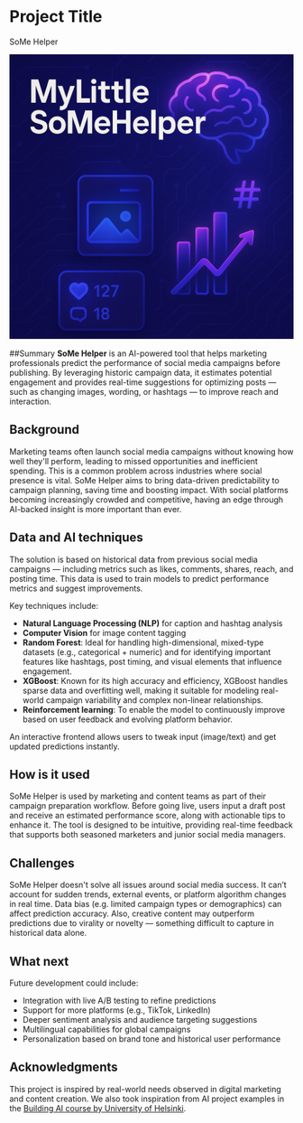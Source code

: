 # Project Title
SoMe Helper

![image of a cat](/somehelper.png)

##Summary
**SoMe Helper** is an AI-powered tool that helps marketing professionals predict the performance of social media campaigns before publishing. By leveraging historic campaign data, it estimates potential engagement and provides real-time suggestions for optimizing posts — such as changing images, wording, or hashtags — to improve reach and interaction.

## Background
Marketing teams often launch social media campaigns without knowing how well they'll perform, leading to missed opportunities and inefficient spending. This is a common problem across industries where social presence is vital. SoMe Helper aims to bring data-driven predictability to campaign planning, saving time and boosting impact. With social platforms becoming increasingly crowded and competitive, having an edge through AI-backed insight is more important than ever.

## Data and AI techniques
The solution is based on historical data from previous social media campaigns — including metrics such as likes, comments, shares, reach, and posting time. This data is used to train models to predict performance metrics and suggest improvements.

Key techniques include:

- **Natural Language Processing (NLP)** for caption and hashtag analysis
- **Computer Vision** for image content tagging
- **Random Forest**: Ideal for handling high-dimensional, mixed-type datasets (e.g., categorical + numeric) and for identifying important features like hashtags, post timing, and visual elements that influence engagement.
- **XGBoost**: Known for its high accuracy and efficiency, XGBoost handles sparse data and overfitting well, making it suitable for modeling real-world campaign variability and complex non-linear relationships.
- **Reinforcement learning**: To enable the model to continuously improve based on user feedback and evolving platform behavior.

An interactive frontend allows users to tweak input (image/text) and get updated predictions instantly.

## How is it used
SoMe Helper is used by marketing and content teams as part of their campaign preparation workflow. Before going live, users input a draft post and receive an estimated performance score, along with actionable tips to enhance it. The tool is designed to be intuitive, providing real-time feedback that supports both seasoned marketers and junior social media managers.

## Challenges
SoMe Helper doesn't solve all issues around social media success. It can’t account for sudden trends, external events, or platform algorithm changes in real time. Data bias (e.g. limited campaign types or demographics) can affect prediction accuracy. Also, creative content may outperform predictions due to virality or novelty — something difficult to capture in historical data alone.

## What next
Future development could include:
- Integration with live A/B testing to refine predictions
- Support for more platforms (e.g., TikTok, LinkedIn)
- Deeper sentiment analysis and audience targeting suggestions
- Multilingual capabilities for global campaigns
- Personalization based on brand tone and historical user performance

## Acknowledgments
This project is inspired by real-world needs observed in digital marketing and content creation. We also took inspiration from AI project examples in the [Building AI course by University of Helsinki](https://buildingai.elementsofai.com/Conclusion/ai-idea-gallery).
